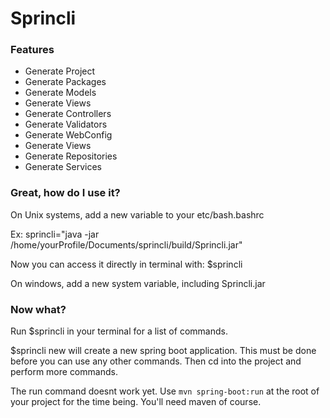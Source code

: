 # Sprincli

### Features

* Generate Project
* Generate Packages
* Generate Models
* Generate Views
* Generate Controllers
* Generate Validators
* Generate WebConfig
* Generate Views
* Generate Repositories
* Generate Services

### Great, how do I use it?

On Unix systems, add a new variable to your etc/bash.bashrc

Ex: sprincli="java -jar /home/yourProfile/Documents/sprincli/build/Sprincli.jar"

Now you can access it directly in terminal with: $sprincli <commandhere>

On windows, add a new system variable, including Sprincli.jar

### Now what?

Run $sprincli in your terminal for a list of commands.

$sprincli new <projectName> will create a new spring boot application. This must be done before you can use any other commands. Then cd into the project and perform more commands.

The run command doesnt work yet. Use <code>mvn spring-boot:run</code> at the root of your project for the time being. You'll need maven of course.